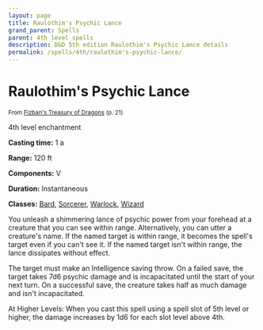 ```yaml
---
layout: page
title: Raulothim's Psychic Lance
grand_parent: Spells
parent: 4th level spells 
description: D&D 5th edition Raulothim's Psychic Lance details
permalink: /spells/4th/raulothim's-psychic-lance/
---
```


# Raulothim's Psychic Lance

<small>From <a target="_blank" href="https://dnd.wizards.com/products/treasury-dragons">Fizban's Treasury of Dragons</a> (p. 21)</small>


4th level enchantment

**Casting time:** 1 a

**Range:** 120 ft

**Components:** V 

**Duration:** Instantaneous

**Classes:** [Bard](/classes/bard/), [Sorcerer](/classes/sorcerer/), [Warlock](/classes/warlock/), [Wizard](/classes/wizard/)

You unleash a shimmering lance of psychic power from your forehead at a creature that you can see within range. Alternatively, you can utter a creature's name. If the named target is within range, it becomes the spell's target even if you can't see it. If the named target isn't within range, the lance dissipates without effect.

   The target must make an Intelligence saving throw. On a failed save, the target takes 7d6 psychic damage and is incapacitated until the start of your next turn. On a successful save, the creature takes half as much damage and isn't incapacitated.

   At Higher Levels: When you cast this spell using a spell slot of 5th level or higher, the damage increases by 1d6 for each slot level above 4th.